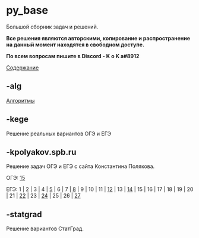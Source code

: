 # py_base
Большой сборник задач и решений.

**Все решения являются авторскими, копирование и распространение на данный момент находятся в свободном доступе.**

**По всем вопросам пишите в Discord - K o K a#8912**

[Содержание](https://github.com/koka-land/py_base/wiki/%D0%A1%D0%BE%D0%B4%D0%B5%D1%80%D0%B6%D0%B0%D0%BD%D0%B8%D0%B5)

## -alg
[Алгоритмы](https://github.com/koka-land/py_base/wiki/%D0%90%D0%BB%D0%B3%D0%BE%D1%80%D0%B8%D1%82%D0%BC%D1%8B)

## -kege
Решение реальных вариантов ОГЭ и ЕГЭ

## -kpolyakov.spb.ru
Решение задач ОГЭ и ЕГЭ с сайта Константина Полякова.

ОГЭ:
[15](https://github.com/koka-land/py_base/tree/master/kpolyakov.spb.ru/gia_9/t_15)

ЕГЭ: 
1 |
2 |
3 |
4 |
[5](https://github.com/koka-land/py_base/tree/master/kpolyakov.spb.ru/gia_11/t_05) |
6 |
7 |
[8](https://github.com/koka-land/py_base/tree/master/kpolyakov.spb.ru/gia_11/t_08) |
9 |
10 |
11 |
[12](https://github.com/koka-land/py_base/tree/master/kpolyakov.spb.ru/gia_11/t_12) |
13 |
[14](https://github.com/koka-land/py_base/tree/master/kpolyakov.spb.ru/gia_11/t_14) |
15 |
16 |
17 |
18 |
19 |
20 |
21 |
[22](https://github.com/koka-land/py_base/tree/master/kpolyakov.spb.ru/gia_11/t_22) |
23 |
[24](https://github.com/koka-land/py_base/tree/master/kpolyakov.spb.ru/gia_11/t_24) |
25 |
26 |
[27](https://github.com/koka-land/py_base/tree/master/kpolyakov.spb.ru/gia_11/t_27)

## -statgrad
Решение вариантов СтатГрад.

